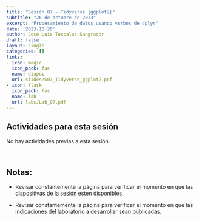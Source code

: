 ```yaml
---
title: "Sesión 07 - Tidyverse {ggplot2}"
subtitle: "26 de octubre de 2023"
excerpt: "Procesamiento de datos usando verbos de dplyr"
date: '2023-10-26'
author: José Luis Texcalac Sangrador
draft: false
layout: single
categories: []
links:
- icon: magic
  icon_pack: fas
  name: diapos
  url: slides/S07_Tidyverse_ggplot2.pdf
- icon: flask
  icon_pack: fas
  name: lab
  url: labs/Lab_07.pdf
---
```


## Actividades para esta sesión 

No hay actividades previas a esta sesión.

&nbsp;

## Notas:

* Revisar constantemente la página para verificar el momento en que las 
diapositivas de la sesión esten disponibles.

* Revisar constantemente la página para verificar el momento en que las 
indicaciones del laboratorio a desarrollar sean publicadas.

&nbsp;
